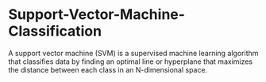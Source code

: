 # Support-Vector-Machine-Classification
A support vector machine (SVM) is a supervised machine learning algorithm that classifies data by finding an optimal line or hyperplane that maximizes the distance between each class in an N-dimensional space.

